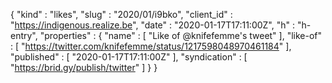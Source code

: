 {
  "kind" : "likes",
  "slug" : "2020/01/i9bko",
  "client_id" : "https://indigenous.realize.be",
  "date" : "2020-01-17T17:11:00Z",
  "h" : "h-entry",
  "properties" : {
    "name" : [ "Like of @knifefemme's tweet" ],
    "like-of" : [ "https://twitter.com/knifefemme/status/1217598048970461184" ],
    "published" : [ "2020-01-17T17:11:00Z" ],
    "syndication" : [ "https://brid.gy/publish/twitter" ]
  }
}
